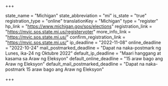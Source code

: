 +++

state_name = "Michigan"
state_abbreviation = "mi"
is_state = "true"
registration_type = "online"
translationKey = "Michigan"
type = "register"
hp_link = "https://www.michigan.gov/sos/elections"
registration_link = "https://mvic.sos.state.mi.us/registervoter"
more_info_link = "https://mvic.sos.state.mi.us/"
confirm_registration_link = "https://mvic.sos.state.mi.us/"
ip_deadline = "2022-11-08"
online_deadline = "2022-10-24"
mail_postmarked_deadline = "Dapat na naka-postmark ng Lunes, ika-24 ng Oktubre 2022"
default_ip_deadline = "Maari hanggang at kasama sa  Araw ng Eleksyon"
default_online_deadline = "15 araw bago ang Araw ng Eleksyon"
default_mail_postmarked_deadline = "Dapat na naka-postmark  15 araw bago ang Araw ng Eleksyon"

+++